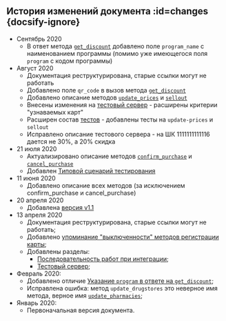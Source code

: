 ## История изменений документа :id=changes {docsify-ignore}

* Сентябрь 2020
  * В ответ метода [`get_discount`](/methods/get_discount.md) добавлено поле `program_name` с наименованием программы (помимо уже имеющегося поля `program` с кодом программы)
* Август 2020
  * Документация реструктурирована, старые ссылки могут не работать
  * Добавлено поле `qr_code` в вызов метода [`get_discount`](/methods/get_discount.md)
  * Добавлено описание методов [`update_prices`](/methods/update_prices.md) и [`sellout`](/methods/sellout.md)
  * Внесены изменения на [тестовый сервер](/test-server.md) - расширены критерии "узнаваемых карт"
  * Расширен состав [тестов](/test-cases.md) - добавлены тесты на `update-prices` и `sellout`
  * Исправлено описание тестового сервера - на ШК 1111111111116 дается не 30%, а 20% скидка
* 21 июля 2020
  * Актуализировано описание методов [`confirm_purchase`](/methods/confirm_purchase.md) и [`cancel_purchase`](/methods/cancel_purchase.md)
  * Добавлен [Типовой сценарий тестирования](/test-cases.md)
* 11 июня 2020
  * Добавлено описание всех методов (за исключением confirm_purchase и cancel_purchase)
* 20 апреля 2020
  * Добавлена [версия v1.1](/connect.md#api-versions)
* 13 апреля 2020
  * Документация реструктурирована, старые ссылки могут не работать;
  * Добавлено [упоминание "выключенности" методов регистрации карты](/like_changes.md#register);
  * Добавлены разделы:
      * [Последовательность работ при интеграции](/howto.md);
      * [Тестовый сервер](/test-server.md);
* Февраль 2020:
  * Добавлено отличие [Указание `program` в ответе на `get_discount`](/like_changes#program-in-get-discount);
  * Исправлена ошибка: метод `update_drugstores` это неверное имя метода, верное имя  [`update_pharmacies`](/like_changes#update_pharmacies);
* Январь 2020:
  * Первоначальная версия документа.
